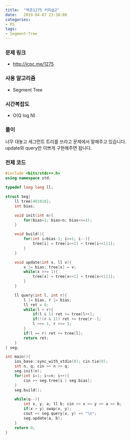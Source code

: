 ```yaml
---
title:  "백준1275 커피숍2"
date:   2019-04-07 23:38:00
categories:
- PS
tags:
- Segment-Tree
---
```


### 문제 링크
* http://icpc.me/1275

### 사용 알고리즘
* Segment Tree

### 시간복잡도
* O(Q log N)

### 풀이
너무 대놓고 세그먼트 트리를 쓰라고 문제에서 말해주고 있습니다.<Br>
update와 query만 이쁘게 구현해주면 됩니다.

### 전체 코드
```cpp
#include <bits/stdc++.h>
using namespace std;

typedef long long ll;

struct Seg{
	ll tree[401010];
	int bias;

	void init(int n){
		for(bias=1; bias<n; bias<<=1);
	}

	void build(){
		for(int i=bias-1; i>=1; i--){
			tree[i] = tree[i<<1] + tree[i<<1|1];
		}
	}

	void update(int x, ll v){
		x |= bias; tree[x] = v;
		while(x >>= 1){
			tree[x] = tree[x<<1] + tree[x<<1|1];
		}
	}

	ll query(int l, int r){
		l |= bias, r |= bias;
		ll ret = 0;
		while(l < r){
			if(l & 1) ret += tree[l++];
			if(!(r & 1)) ret += tree[r--];
			l >>= 1, r >>= 1;
		}
		if(l == r) ret += tree[l];
		return ret;
	}
} seg;

int main(){
	ios_base::sync_with_stdio(0); cin.tie(0);
	int n, q; cin >> n >> q;
	seg.init(n);
	for(int i=1; i<=n; i++){
		cin >> seg.tree[i | seg.bias];
	}
	seg.build();

	while(q--){
		int x, y, a; ll b; cin >> x >> y >> a >> b;
		if(x > y) swap(x, y);
		cout << seg.query(x, y) << "\n";
		seg.update(a, b);
	}
	return 0;
}
```
